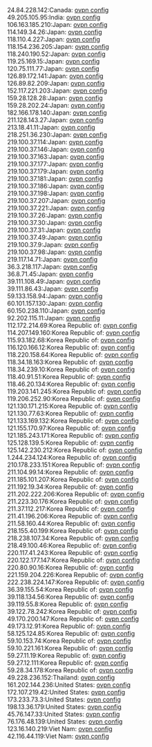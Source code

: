 24.84.228.142:Canada: [ovpn config](vpn/24_84_228_142.ovpn)  
49.205.105.95:India: [ovpn config](vpn/49_205_105_95.ovpn)  
106.163.185.210:Japan: [ovpn config](vpn/106_163_185_210.ovpn)  
114.149.34.26:Japan: [ovpn config](vpn/114_149_34_26.ovpn)  
118.110.4.227:Japan: [ovpn config](vpn/118_110_4_227.ovpn)  
118.154.236.205:Japan: [ovpn config](vpn/118_154_236_205.ovpn)  
118.240.190.52:Japan: [ovpn config](vpn/118_240_190_52.ovpn)  
119.25.169.15:Japan: [ovpn config](vpn/119_25_169_15.ovpn)  
120.75.111.77:Japan: [ovpn config](vpn/120_75_111_77.ovpn)  
126.89.172.141:Japan: [ovpn config](vpn/126_89_172_141.ovpn)  
126.89.82.209:Japan: [ovpn config](vpn/126_89_82_209.ovpn)  
152.117.221.203:Japan: [ovpn config](vpn/152_117_221_203.ovpn)  
159.28.128.28:Japan: [ovpn config](vpn/159_28_128_28.ovpn)  
159.28.202.24:Japan: [ovpn config](vpn/159_28_202_24.ovpn)  
182.166.178.140:Japan: [ovpn config](vpn/182_166_178_140.ovpn)  
211.128.143.27:Japan: [ovpn config](vpn/211_128_143_27.ovpn)  
213.18.41.11:Japan: [ovpn config](vpn/213_18_41_11.ovpn)  
218.251.36.230:Japan: [ovpn config](vpn/218_251_36_230.ovpn)  
219.100.37.114:Japan: [ovpn config](vpn/219_100_37_114.ovpn)  
219.100.37.146:Japan: [ovpn config](vpn/219_100_37_146.ovpn)  
219.100.37.163:Japan: [ovpn config](vpn/219_100_37_163.ovpn)  
219.100.37.177:Japan: [ovpn config](vpn/219_100_37_177.ovpn)  
219.100.37.179:Japan: [ovpn config](vpn/219_100_37_179.ovpn)  
219.100.37.181:Japan: [ovpn config](vpn/219_100_37_181.ovpn)  
219.100.37.186:Japan: [ovpn config](vpn/219_100_37_186.ovpn)  
219.100.37.198:Japan: [ovpn config](vpn/219_100_37_198.ovpn)  
219.100.37.207:Japan: [ovpn config](vpn/219_100_37_207.ovpn)  
219.100.37.221:Japan: [ovpn config](vpn/219_100_37_221.ovpn)  
219.100.37.26:Japan: [ovpn config](vpn/219_100_37_26.ovpn)  
219.100.37.30:Japan: [ovpn config](vpn/219_100_37_30.ovpn)  
219.100.37.31:Japan: [ovpn config](vpn/219_100_37_31.ovpn)  
219.100.37.49:Japan: [ovpn config](vpn/219_100_37_49.ovpn)  
219.100.37.9:Japan: [ovpn config](vpn/219_100_37_9.ovpn)  
219.100.37.98:Japan: [ovpn config](vpn/219_100_37_98.ovpn)  
219.117.14.71:Japan: [ovpn config](vpn/219_117_14_71.ovpn)  
36.3.218.117:Japan: [ovpn config](vpn/36_3_218_117.ovpn)  
36.8.71.45:Japan: [ovpn config](vpn/36_8_71_45.ovpn)  
39.111.108.49:Japan: [ovpn config](vpn/39_111_108_49.ovpn)  
39.111.86.43:Japan: [ovpn config](vpn/39_111_86_43.ovpn)  
59.133.158.94:Japan: [ovpn config](vpn/59_133_158_94.ovpn)  
60.101.157.130:Japan: [ovpn config](vpn/60_101_157_130.ovpn)  
60.150.238.110:Japan: [ovpn config](vpn/60_150_238_110.ovpn)  
92.202.115.11:Japan: [ovpn config](vpn/92_202_115_11.ovpn)  
112.172.214.69:Korea Republic of: [ovpn config](vpn/112_172_214_69.ovpn)  
114.207.149.160:Korea Republic of: [ovpn config](vpn/114_207_149_160.ovpn)  
115.93.182.68:Korea Republic of: [ovpn config](vpn/115_93_182_68.ovpn)  
116.120.166.12:Korea Republic of: [ovpn config](vpn/116_120_166_12.ovpn)  
118.220.158.64:Korea Republic of: [ovpn config](vpn/118_220_158_64.ovpn)  
118.34.18.163:Korea Republic of: [ovpn config](vpn/118_34_18_163.ovpn)  
118.34.239.10:Korea Republic of: [ovpn config](vpn/118_34_239_10.ovpn)  
118.40.91.51:Korea Republic of: [ovpn config](vpn/118_40_91_51.ovpn)  
118.46.20.134:Korea Republic of: [ovpn config](vpn/118_46_20_134.ovpn)  
119.203.141.245:Korea Republic of: [ovpn config](vpn/119_203_141_245.ovpn)  
119.206.252.90:Korea Republic of: [ovpn config](vpn/119_206_252_90.ovpn)  
121.130.171.215:Korea Republic of: [ovpn config](vpn/121_130_171_215.ovpn)  
121.130.77.63:Korea Republic of: [ovpn config](vpn/121_130_77_63.ovpn)  
121.133.169.132:Korea Republic of: [ovpn config](vpn/121_133_169_132.ovpn)  
121.155.170.97:Korea Republic of: [ovpn config](vpn/121_155_170_97.ovpn)  
121.185.243.171:Korea Republic of: [ovpn config](vpn/121_185_243_171.ovpn)  
125.128.139.5:Korea Republic of: [ovpn config](vpn/125_128_139_5.ovpn)  
125.142.230.212:Korea Republic of: [ovpn config](vpn/125_142_230_212.ovpn)  
1.244.234.124:Korea Republic of: [ovpn config](vpn/1_244_234_124.ovpn)  
210.178.233.151:Korea Republic of: [ovpn config](vpn/210_178_233_151.ovpn)  
211.104.99.14:Korea Republic of: [ovpn config](vpn/211_104_99_14.ovpn)  
211.185.101.207:Korea Republic of: [ovpn config](vpn/211_185_101_207.ovpn)  
211.192.19.34:Korea Republic of: [ovpn config](vpn/211_192_19_34.ovpn)  
211.202.222.206:Korea Republic of: [ovpn config](vpn/211_202_222_206.ovpn)  
211.223.30.176:Korea Republic of: [ovpn config](vpn/211_223_30_176.ovpn)  
211.37.112.217:Korea Republic of: [ovpn config](vpn/211_37_112_217.ovpn)  
211.41.196.206:Korea Republic of: [ovpn config](vpn/211_41_196_206.ovpn)  
211.58.160.44:Korea Republic of: [ovpn config](vpn/211_58_160_44.ovpn)  
218.155.40.199:Korea Republic of: [ovpn config](vpn/218_155_40_199.ovpn)  
218.238.107.34:Korea Republic of: [ovpn config](vpn/218_238_107_34.ovpn)  
218.49.100.46:Korea Republic of: [ovpn config](vpn/218_49_100_46.ovpn)  
220.117.41.243:Korea Republic of: [ovpn config](vpn/220_117_41_243.ovpn)  
220.122.177.147:Korea Republic of: [ovpn config](vpn/220_122_177_147.ovpn)  
220.80.90.16:Korea Republic of: [ovpn config](vpn/220_80_90_16.ovpn)  
221.159.204.226:Korea Republic of: [ovpn config](vpn/221_159_204_226.ovpn)  
222.238.224.147:Korea Republic of: [ovpn config](vpn/222_238_224_147.ovpn)  
36.39.155.54:Korea Republic of: [ovpn config](vpn/36_39_155_54.ovpn)  
39.118.134.56:Korea Republic of: [ovpn config](vpn/39_118_134_56.ovpn)  
39.119.55.8:Korea Republic of: [ovpn config](vpn/39_119_55_8.ovpn)  
39.122.78.242:Korea Republic of: [ovpn config](vpn/39_122_78_242.ovpn)  
49.170.200.147:Korea Republic of: [ovpn config](vpn/49_170_200_147.ovpn)  
49.173.12.91:Korea Republic of: [ovpn config](vpn/49_173_12_91.ovpn)  
58.125.124.85:Korea Republic of: [ovpn config](vpn/58_125_124_85.ovpn)  
59.10.153.74:Korea Republic of: [ovpn config](vpn/59_10_153_74.ovpn)  
59.10.221.161:Korea Republic of: [ovpn config](vpn/59_10_221_161.ovpn)  
59.27.11.19:Korea Republic of: [ovpn config](vpn/59_27_11_19.ovpn)  
59.27.12.111:Korea Republic of: [ovpn config](vpn/59_27_12_111.ovpn)  
59.28.34.178:Korea Republic of: [ovpn config](vpn/59_28_34_178.ovpn)  
49.228.236.152:Thailand: [ovpn config](vpn/49_228_236_152.ovpn)  
161.202.144.236:United States: [ovpn config](vpn/161_202_144_236.ovpn)  
172.107.219.42:United States: [ovpn config](vpn/172_107_219_42.ovpn)  
173.233.73.3:United States: [ovpn config](vpn/173_233_73_3.ovpn)  
198.13.36.179:United States: [ovpn config](vpn/198_13_36_179.ovpn)  
45.76.147.33:United States: [ovpn config](vpn/45_76_147_33.ovpn)  
76.176.48.139:United States: [ovpn config](vpn/76_176_48_139.ovpn)  
123.16.140.219:Viet Nam: [ovpn config](vpn/123_16_140_219.ovpn)  
42.116.44.119:Viet Nam: [ovpn config](vpn/42_116_44_119.ovpn)  
